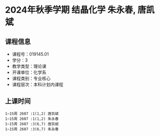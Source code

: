 # 2024年秋季学期 结晶化学 朱永春, 唐凯斌






## 课程信息

- 课程号：019145.01
- 学分：3
- 教学类型：理论课
- 开课单位：化学系
- 课程类别：专业核心
- 课程层次：本科计划内课程

## 上课时间

```
1~15周 2607 :1(1,2) 唐凯斌
1~15周 2607 :1(1,2) 朱永春
1~15周 2607 :3(6,7) 唐凯斌
1~15周 2607 :3(6,7) 朱永春
```

